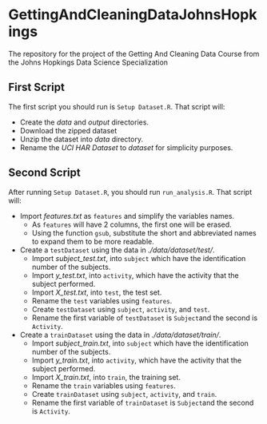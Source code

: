 # GettingAndCleaningDataJohnsHopkings
The repository for the project of the Getting And Cleaning Data Course from the Johns Hopkings Data Science Specialization

## First Script
The first script you should run is `Setup Dataset.R`. That script will:

- Create the *data* and *output* directories.
- Download the zipped dataset
- Unzip the dataset into *data* directory.
- Rename the *UCI HAR Dataset* to *dataset* for simplicity purposes.

## Second Script

After running `Setup Dataset.R`, you should run `run_analysis.R`. That script will:

- Import *features.txt* as `features` and simplify the variables names.
  - As `features` will have 2 columns, the first one will be erased.
  - Using the function `gsub`, substitute the short and abbreviated names to expand them to be more readable.
- Create a `testDataset` using the data in *./data/dataset/test/*.
  - Import *subject_test.txt*, into `subject` which have the identification number of the subjects.
  - Import *y_test.txt*, into `activity`, which have the activity that the subject performed.
  - Import *X_test.txt*, into `test`, the test set. 
  - Rename the `test` variables using `features`.
  - Create `testDataset` using `subject`, `activity`, and `test`. 
  - Rename the first variable of `testDataset` is `Subject`and the second is `Activity`.
- Create a `trainDataset` using the data in *./data/dataset/train/*.
  - Import *subject_train.txt*, into `subject` which have the identification number of the subjects.
  - Import *y_train.txt*, into `activity`, which have the activity that the subject performed.
  - Import *X_train.txt*, into `train`, the training set. 
  - Rename the `train` variables using `features`.
  - Create `trainDataset` using `subject`, `activity`, and `train`. 
  - Rename the first variable of `trainDataset` is `Subject`and the second is `Activity`.
